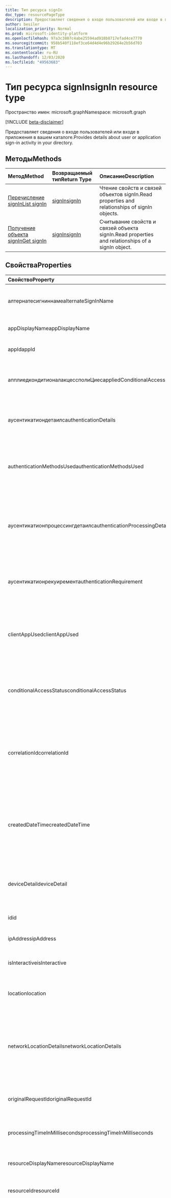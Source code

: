 ```yaml
---
title: Тип ресурса signIn
doc_type: resourcePageType
description: Предоставляет сведения о входе пользователей или входе в приложения в вашем каталоге.
author: besiler
localization_priority: Normal
ms.prod: microsoft-identity-platform
ms.openlocfilehash: 97a3c3807c4abe25594ad918b8717efad4ce7770
ms.sourcegitcommit: 958b540f118ef3ce64d4d4e96b29264e2b56d703
ms.translationtype: MT
ms.contentlocale: ru-RU
ms.lasthandoff: 12/03/2020
ms.locfileid: "49563683"
---
```

# <a name="signin-resource-type"></a><span data-ttu-id="8a782-103">Тип ресурса signIn</span><span class="sxs-lookup"><span data-stu-id="8a782-103">signIn resource type</span></span>

<span data-ttu-id="8a782-104">Пространство имен: microsoft.graph</span><span class="sxs-lookup"><span data-stu-id="8a782-104">Namespace: microsoft.graph</span></span>

[!INCLUDE [beta-disclaimer](../../includes/beta-disclaimer.md)]

<span data-ttu-id="8a782-105">Предоставляет сведения о входе пользователей или входе в приложения в вашем каталоге.</span><span class="sxs-lookup"><span data-stu-id="8a782-105">Provides details about user or application sign-in activity in your directory.</span></span> 

## <a name="methods"></a><span data-ttu-id="8a782-106">Методы</span><span class="sxs-lookup"><span data-stu-id="8a782-106">Methods</span></span>

| <span data-ttu-id="8a782-107">Метод</span><span class="sxs-lookup"><span data-stu-id="8a782-107">Method</span></span>           | <span data-ttu-id="8a782-108">Возвращаемый тип</span><span class="sxs-lookup"><span data-stu-id="8a782-108">Return Type</span></span>    |<span data-ttu-id="8a782-109">Описание</span><span class="sxs-lookup"><span data-stu-id="8a782-109">Description</span></span>|
|:---------------|:--------|:----------|
|[<span data-ttu-id="8a782-110">Перечисление signIn</span><span class="sxs-lookup"><span data-stu-id="8a782-110">List signIn</span></span>](../api/signin-list.md) | [<span data-ttu-id="8a782-111">signIn</span><span class="sxs-lookup"><span data-stu-id="8a782-111">signIn</span></span>](signin.md) |<span data-ttu-id="8a782-112">Чтение свойств и связей объектов signIn.</span><span class="sxs-lookup"><span data-stu-id="8a782-112">Read properties and relationships of signIn objects.</span></span>|
|[<span data-ttu-id="8a782-113">Получение объекта signIn</span><span class="sxs-lookup"><span data-stu-id="8a782-113">Get signIn</span></span>](../api/signin-get.md) | [<span data-ttu-id="8a782-114">signIn</span><span class="sxs-lookup"><span data-stu-id="8a782-114">signIn</span></span>](signin.md) |<span data-ttu-id="8a782-115">Считывание свойств и связей объекта signIn.</span><span class="sxs-lookup"><span data-stu-id="8a782-115">Read properties and relationships of a signIn object.</span></span>|

## <a name="properties"></a><span data-ttu-id="8a782-116">Свойства</span><span class="sxs-lookup"><span data-stu-id="8a782-116">Properties</span></span>
| <span data-ttu-id="8a782-117">Свойство</span><span class="sxs-lookup"><span data-stu-id="8a782-117">Property</span></span>     | <span data-ttu-id="8a782-118">Тип</span><span class="sxs-lookup"><span data-stu-id="8a782-118">Type</span></span>   |<span data-ttu-id="8a782-119">Описание</span><span class="sxs-lookup"><span data-stu-id="8a782-119">Description</span></span>|
|:---------------|:--------|:----------|
|<span data-ttu-id="8a782-120">алтернатесигниннаме</span><span class="sxs-lookup"><span data-stu-id="8a782-120">alternateSignInName</span></span>|<span data-ttu-id="8a782-121">String</span><span class="sxs-lookup"><span data-stu-id="8a782-121">String</span></span>|<span data-ttu-id="8a782-122">Альтернативное удостоверение входа при входе в систему с помощью номера телефона.</span><span class="sxs-lookup"><span data-stu-id="8a782-122">The alternate sign-in identity whenever you use phone number to sign-in.</span></span>|
|<span data-ttu-id="8a782-123">appDisplayName</span><span class="sxs-lookup"><span data-stu-id="8a782-123">appDisplayName</span></span>|<span data-ttu-id="8a782-124">String</span><span class="sxs-lookup"><span data-stu-id="8a782-124">String</span></span>|<span data-ttu-id="8a782-125">Имя приложения отображается на портале Azure.</span><span class="sxs-lookup"><span data-stu-id="8a782-125">The application name displayed in the Azure Portal.</span></span>|
|<span data-ttu-id="8a782-126">appId</span><span class="sxs-lookup"><span data-stu-id="8a782-126">appId</span></span>|<span data-ttu-id="8a782-127">String</span><span class="sxs-lookup"><span data-stu-id="8a782-127">String</span></span>|<span data-ttu-id="8a782-128">Идентификатор приложения в Azure Active Directory.</span><span class="sxs-lookup"><span data-stu-id="8a782-128">The application identifier in Azure Active Directory.</span></span>|
|<span data-ttu-id="8a782-129">апплиедкондитионалакцессполиЦиес</span><span class="sxs-lookup"><span data-stu-id="8a782-129">appliedConditionalAccessPolicies</span></span>|<span data-ttu-id="8a782-130">Коллекция [conditionalAccessPolicy](conditionalaccesspolicy.md)</span><span class="sxs-lookup"><span data-stu-id="8a782-130">[conditionalAccessPolicy](conditionalaccesspolicy.md) collection</span></span>|<span data-ttu-id="8a782-131">Список политик условного доступа, которые вызываются соответствующими действиями при входе.</span><span class="sxs-lookup"><span data-stu-id="8a782-131">A list of conditional access policies that are triggered by the corresponding sign-in activity.</span></span>|
|<span data-ttu-id="8a782-132">аусентикатиондетаилс</span><span class="sxs-lookup"><span data-stu-id="8a782-132">authenticationDetails</span></span>|<span data-ttu-id="8a782-133">Коллекция [аусентикатиондетаил](authenticationdetail.md)</span><span class="sxs-lookup"><span data-stu-id="8a782-133">[authenticationDetail](authenticationdetail.md) collection</span></span>|<span data-ttu-id="8a782-134">Результат попытки проверки подлинности и дополнительные сведения о методе проверки подлинности.</span><span class="sxs-lookup"><span data-stu-id="8a782-134">The result of the authentication attempt and additional details on the authentication method.</span></span>|
|<span data-ttu-id="8a782-135">authenticationMethodsUsed</span><span class="sxs-lookup"><span data-stu-id="8a782-135">authenticationMethodsUsed</span></span>|<span data-ttu-id="8a782-136">Коллекция объектов string</span><span class="sxs-lookup"><span data-stu-id="8a782-136">String collection</span></span>|<span data-ttu-id="8a782-137">Используемые методы проверки подлинности.</span><span class="sxs-lookup"><span data-stu-id="8a782-137">The authentication methods used.</span></span> <span data-ttu-id="8a782-138">Возможные значения: `SMS` , `Authenticator App` , `App Verification code` , `Password` , `FIDO` , `PTA` , или `PHS` .</span><span class="sxs-lookup"><span data-stu-id="8a782-138">Possible values: `SMS`, `Authenticator App`, `App Verification code`, `Password`, `FIDO`, `PTA`, or `PHS`.</span></span>|
|<span data-ttu-id="8a782-139">аусентикатионпроцессингдетаилс</span><span class="sxs-lookup"><span data-stu-id="8a782-139">authenticationProcessingDetails</span></span>|<span data-ttu-id="8a782-140">Коллекция [keyValue](keyvalue.md)</span><span class="sxs-lookup"><span data-stu-id="8a782-140">[keyValue](keyvalue.md) collection</span></span>|<span data-ttu-id="8a782-141">Дополнительные сведения об обработке проверки подлинности, такие как имя агента в случае ПТА/ФС или Server/ферма, в случае федеративной проверки подлинности.</span><span class="sxs-lookup"><span data-stu-id="8a782-141">Additional authentication processing details, such as the agent name in case of PTA/PHS or Server/farm name in case of federated authentication.</span></span>|
|<span data-ttu-id="8a782-142">аусентикатионрекуиремент</span><span class="sxs-lookup"><span data-stu-id="8a782-142">authenticationRequirement</span></span> | <span data-ttu-id="8a782-143">string</span><span class="sxs-lookup"><span data-stu-id="8a782-143">string</span></span> | <span data-ttu-id="8a782-144">Этот параметр содержит самый высокий уровень проверки подлинности, необходимый для успешного входа.</span><span class="sxs-lookup"><span data-stu-id="8a782-144">This holds the highest level of authentication needed through all the sign-in steps, for sign-in to succeed.</span></span>|
|<span data-ttu-id="8a782-145">clientAppUsed</span><span class="sxs-lookup"><span data-stu-id="8a782-145">clientAppUsed</span></span>|<span data-ttu-id="8a782-146">String</span><span class="sxs-lookup"><span data-stu-id="8a782-146">String</span></span>|<span data-ttu-id="8a782-147">Устаревший клиент, используемый для входных действий.</span><span class="sxs-lookup"><span data-stu-id="8a782-147">The legacy client used for sign-in activity.</span></span> <span data-ttu-id="8a782-148">Например, браузер, Exchange Active Sync, современные клиенты, IMAP, MAPI, SMTP или POP.</span><span class="sxs-lookup"><span data-stu-id="8a782-148">For example, Browser, Exchange Active Sync,Modern clients, IMAP, MAPI, SMTP, or POP.</span></span>|
|<span data-ttu-id="8a782-149">conditionalAccessStatus</span><span class="sxs-lookup"><span data-stu-id="8a782-149">conditionalAccessStatus</span></span>|<span data-ttu-id="8a782-150">string</span><span class="sxs-lookup"><span data-stu-id="8a782-150">string</span></span>| <span data-ttu-id="8a782-151">Состояние политики условного доступа, инициированной.</span><span class="sxs-lookup"><span data-stu-id="8a782-151">The status of the conditional access policy triggered.</span></span> <span data-ttu-id="8a782-152">Возможные значения: `success` , `failure` , `notApplied` , или `unknownFutureValue` .</span><span class="sxs-lookup"><span data-stu-id="8a782-152">Possible values: `success`, `failure`, `notApplied`, or `unknownFutureValue`.</span></span>|
|<span data-ttu-id="8a782-153">correlationId</span><span class="sxs-lookup"><span data-stu-id="8a782-153">correlationId</span></span>|<span data-ttu-id="8a782-154">String</span><span class="sxs-lookup"><span data-stu-id="8a782-154">String</span></span>|<span data-ttu-id="8a782-155">Идентификатор, который отправляется клиентом при запуске входа.</span><span class="sxs-lookup"><span data-stu-id="8a782-155">The identifier that's sent from the client when sign-in is initiated.</span></span> <span data-ttu-id="8a782-156">Используется для устранения неполадок с соответствующими действиями при входе в службу поддержки.</span><span class="sxs-lookup"><span data-stu-id="8a782-156">This is used for troubleshooting the corresponding sign-in activity when calling for support.</span></span>|
|<span data-ttu-id="8a782-157">createdDateTime</span><span class="sxs-lookup"><span data-stu-id="8a782-157">createdDateTime</span></span>|<span data-ttu-id="8a782-158">DateTimeOffset</span><span class="sxs-lookup"><span data-stu-id="8a782-158">DateTimeOffset</span></span>|<span data-ttu-id="8a782-159">Дата и время инициирования входа.</span><span class="sxs-lookup"><span data-stu-id="8a782-159">The date and time the sign-in was initiated.</span></span> <span data-ttu-id="8a782-160">Тип Timestamp всегда представлен в формате времени UTC.</span><span class="sxs-lookup"><span data-stu-id="8a782-160">The Timestamp type is always in UTC time.</span></span> <span data-ttu-id="8a782-161">Например, значение полуночи 1 января 2014 г. в формате UTC выглядит так: `'2014-01-01T00:00:00Z'`.</span><span class="sxs-lookup"><span data-stu-id="8a782-161">For example, midnight UTC on Jan 1, 2014 would look like this: `'2014-01-01T00:00:00Z'`.</span></span>|
|<span data-ttu-id="8a782-162">deviceDetail</span><span class="sxs-lookup"><span data-stu-id="8a782-162">deviceDetail</span></span>|[<span data-ttu-id="8a782-163">deviceDetail</span><span class="sxs-lookup"><span data-stu-id="8a782-163">deviceDetail</span></span>](devicedetail.md)|<span data-ttu-id="8a782-164">Сведения об устройстве, с которого произошел вход.</span><span class="sxs-lookup"><span data-stu-id="8a782-164">The device information from where the sign-in occurred.</span></span> <span data-ttu-id="8a782-165">Включает такие сведения, как deviceId, OS и Browser.</span><span class="sxs-lookup"><span data-stu-id="8a782-165">Includes information such as deviceId, OS, and browser.</span></span> |
|<span data-ttu-id="8a782-166">id</span><span class="sxs-lookup"><span data-stu-id="8a782-166">id</span></span>|<span data-ttu-id="8a782-167">String</span><span class="sxs-lookup"><span data-stu-id="8a782-167">String</span></span>|<span data-ttu-id="8a782-168">Идентификатор, представляющий действие по входу.</span><span class="sxs-lookup"><span data-stu-id="8a782-168">The identifier representing the sign-in activity.</span></span>|
|<span data-ttu-id="8a782-169">ipAddress</span><span class="sxs-lookup"><span data-stu-id="8a782-169">ipAddress</span></span>|<span data-ttu-id="8a782-170">String</span><span class="sxs-lookup"><span data-stu-id="8a782-170">String</span></span>|<span data-ttu-id="8a782-171">IP-адрес клиента, с которого произошел вход.</span><span class="sxs-lookup"><span data-stu-id="8a782-171">The IP address of the client from where the sign-in occurred.</span></span>|
|<span data-ttu-id="8a782-172">isInteractive</span><span class="sxs-lookup"><span data-stu-id="8a782-172">isInteractive</span></span>|<span data-ttu-id="8a782-173">Boolean</span><span class="sxs-lookup"><span data-stu-id="8a782-173">Boolean</span></span>|<span data-ttu-id="8a782-174">Указывает, является ли вход в систему интерактивным или нет.</span><span class="sxs-lookup"><span data-stu-id="8a782-174">Indicates whether a sign-in is interactive or not.</span></span>|
|<span data-ttu-id="8a782-175">location</span><span class="sxs-lookup"><span data-stu-id="8a782-175">location</span></span>|[<span data-ttu-id="8a782-176">signInLocation</span><span class="sxs-lookup"><span data-stu-id="8a782-176">signInLocation</span></span>](signinlocation.md)|<span data-ttu-id="8a782-177">Код города, штата и 2 буквенного кода страны, из которого произошла вход.</span><span class="sxs-lookup"><span data-stu-id="8a782-177">The city, state, and 2 letter country code from where the sign-in occurred.</span></span>|
|<span data-ttu-id="8a782-178">networkLocationDetails</span><span class="sxs-lookup"><span data-stu-id="8a782-178">networkLocationDetails</span></span>|<span data-ttu-id="8a782-179">Коллекция [networkLocationDetail](networklocationdetail.md)</span><span class="sxs-lookup"><span data-stu-id="8a782-179">[networkLocationDetail](networklocationdetail.md) collection</span></span>|<span data-ttu-id="8a782-180">Сведения о сетевом расположении, такие как IP-адрес, расположение входа, тип используемой сети и ее имена.</span><span class="sxs-lookup"><span data-stu-id="8a782-180">The network location details, such as IP address, location of the sign-in, the type of network used, and its names.</span></span> <span data-ttu-id="8a782-181">Возможные значения: `Named Netowrk` , `Extranet` , `Intranet` , или `Trusted Network` .</span><span class="sxs-lookup"><span data-stu-id="8a782-181">Possible values: `Named Netowrk`, `Extranet`, `Intranet`, or `Trusted Network`.</span></span>|
|<span data-ttu-id="8a782-182">originalRequestId</span><span class="sxs-lookup"><span data-stu-id="8a782-182">originalRequestId</span></span>|<span data-ttu-id="8a782-183">String</span><span class="sxs-lookup"><span data-stu-id="8a782-183">String</span></span>|<span data-ttu-id="8a782-184">Идентификатор запроса первого запроса в последовательности проверки подлинности.</span><span class="sxs-lookup"><span data-stu-id="8a782-184">The request identifier of the first request in the authentication sequence.</span></span>|
|<span data-ttu-id="8a782-185">processingTimeInMilliseconds</span><span class="sxs-lookup"><span data-stu-id="8a782-185">processingTimeInMilliseconds</span></span>|<span data-ttu-id="8a782-186">Int</span><span class="sxs-lookup"><span data-stu-id="8a782-186">Int</span></span>|<span data-ttu-id="8a782-187">Время обработки запроса в миллисекундах в службе маркеров безопасности (в миллисекундах).</span><span class="sxs-lookup"><span data-stu-id="8a782-187">The request processing time in milliseconds in AD STS.</span></span>|
|<span data-ttu-id="8a782-188">resourceDisplayName</span><span class="sxs-lookup"><span data-stu-id="8a782-188">resourceDisplayName</span></span>|<span data-ttu-id="8a782-189">String</span><span class="sxs-lookup"><span data-stu-id="8a782-189">String</span></span>|<span data-ttu-id="8a782-190">Имя ресурса, в который пользователь выполнил вход.</span><span class="sxs-lookup"><span data-stu-id="8a782-190">The name of the resource that the user signed in to.</span></span>|
|<span data-ttu-id="8a782-191">resourceId</span><span class="sxs-lookup"><span data-stu-id="8a782-191">resourceId</span></span>|<span data-ttu-id="8a782-192">String</span><span class="sxs-lookup"><span data-stu-id="8a782-192">String</span></span>|<span data-ttu-id="8a782-193">Идентификатор ресурса, в который пользователь выполнил вход.</span><span class="sxs-lookup"><span data-stu-id="8a782-193">The identifier of the resource that the user signed in to.</span></span>|
|<span data-ttu-id="8a782-194">riskDetail</span><span class="sxs-lookup"><span data-stu-id="8a782-194">riskDetail</span></span>|<span data-ttu-id="8a782-195">riskDetail</span><span class="sxs-lookup"><span data-stu-id="8a782-195">riskDetail</span></span>|<span data-ttu-id="8a782-196">Причина определенного состояния опасного пользователя, входа в систему или события риска.</span><span class="sxs-lookup"><span data-stu-id="8a782-196">The reason behind a specific state of a risky user, sign-in, or a risk event.</span></span> <span data-ttu-id="8a782-197">Возможные значения: `none` ,,,,, `adminGeneratedTemporaryPassword` `userPerformedSecuredPasswordChange` `userPerformedSecuredPasswordReset` `adminConfirmedSigninSafe` `aiConfirmedSigninSafe` , `userPassedMFADrivenByRiskBasedPolicy` , `adminDismissedAllRiskForUser` , `adminConfirmedSigninCompromised` или `unknownFutureValue` .</span><span class="sxs-lookup"><span data-stu-id="8a782-197">Possible values: `none`, `adminGeneratedTemporaryPassword`, `userPerformedSecuredPasswordChange`, `userPerformedSecuredPasswordReset`, `adminConfirmedSigninSafe`, `aiConfirmedSigninSafe`, `userPassedMFADrivenByRiskBasedPolicy`, `adminDismissedAllRiskForUser`, `adminConfirmedSigninCompromised`, or `unknownFutureValue`.</span></span> <span data-ttu-id="8a782-198">Значение `none` означает, что действия для пользователя или входа пока не выполнялись.</span><span class="sxs-lookup"><span data-stu-id="8a782-198">The value `none` means that no action has been performed on the user or sign-in so far.</span></span> <span data-ttu-id="8a782-199">**Примечание.** Сведения для этого свойства доступны только для пользователей Azure AD Premium P2.</span><span class="sxs-lookup"><span data-stu-id="8a782-199">**Note:** Details for this property are only available for Azure AD Premium P2 customers.</span></span> <span data-ttu-id="8a782-200">Возвращаются все остальные клиенты `hidden` .</span><span class="sxs-lookup"><span data-stu-id="8a782-200">All other customers are returned `hidden`.</span></span>|
|<span data-ttu-id="8a782-201">riskEventTypes</span><span class="sxs-lookup"><span data-stu-id="8a782-201">riskEventTypes</span></span>|<span data-ttu-id="8a782-202">Коллекция Рискевенттипе</span><span class="sxs-lookup"><span data-stu-id="8a782-202">riskEventType collection</span></span>|<span data-ttu-id="8a782-203">Список типов событий риска, связанных с входом.</span><span class="sxs-lookup"><span data-stu-id="8a782-203">The list of risk event types associated with the sign-in.</span></span> <span data-ttu-id="8a782-204">Возможные значения: `unlikelyTravel` ,,,,, `anonymizedIPAddress` `maliciousIPAddress` `unfamiliarFeatures` `malwareInfectedIPAddress` `suspiciousIPAddress` , `leakedCredentials` , `investigationsThreatIntelligence` ,  `generic` или `unknownFutureValue` .</span><span class="sxs-lookup"><span data-stu-id="8a782-204">Possible values: `unlikelyTravel`, `anonymizedIPAddress`, `maliciousIPAddress`, `unfamiliarFeatures`, `malwareInfectedIPAddress`, `suspiciousIPAddress`, `leakedCredentials`, `investigationsThreatIntelligence`,  `generic`, or `unknownFutureValue`.</span></span>|
|<span data-ttu-id="8a782-205">riskEventTypes_v2</span><span class="sxs-lookup"><span data-stu-id="8a782-205">riskEventTypes_v2</span></span>|<span data-ttu-id="8a782-206">Коллекция объектов string</span><span class="sxs-lookup"><span data-stu-id="8a782-206">String collection</span></span>|<span data-ttu-id="8a782-207">Список типов событий риска, связанных с входом.</span><span class="sxs-lookup"><span data-stu-id="8a782-207">The list of risk event types associated with the sign-in.</span></span> <span data-ttu-id="8a782-208">Возможные значения: `unlikelyTravel` ,,,,, `anonymizedIPAddress` `maliciousIPAddress` `unfamiliarFeatures` `malwareInfectedIPAddress` `suspiciousIPAddress` , `leakedCredentials` , `investigationsThreatIntelligence` ,  `generic` или `unknownFutureValue` .</span><span class="sxs-lookup"><span data-stu-id="8a782-208">Possible values: `unlikelyTravel`, `anonymizedIPAddress`, `maliciousIPAddress`, `unfamiliarFeatures`, `malwareInfectedIPAddress`, `suspiciousIPAddress`, `leakedCredentials`, `investigationsThreatIntelligence`,  `generic`, or `unknownFutureValue`.</span></span>|
|<span data-ttu-id="8a782-209">riskLevelAggregated</span><span class="sxs-lookup"><span data-stu-id="8a782-209">riskLevelAggregated</span></span>|<span data-ttu-id="8a782-210">riskLevel</span><span class="sxs-lookup"><span data-stu-id="8a782-210">riskLevel</span></span>|<span data-ttu-id="8a782-211">Сводный уровень риска.</span><span class="sxs-lookup"><span data-stu-id="8a782-211">The aggregated risk level.</span></span> <span data-ttu-id="8a782-212">Возможные значения: `none` , `low` , `medium` , `high` , `hidden` , или `unknownFutureValue` .</span><span class="sxs-lookup"><span data-stu-id="8a782-212">Possible values: `none`, `low`, `medium`, `high`, `hidden`, or `unknownFutureValue`.</span></span> <span data-ttu-id="8a782-213">Значение `hidden` означает, что пользователь или вход не разрешены в службе защиты идентификации Azure AD.</span><span class="sxs-lookup"><span data-stu-id="8a782-213">The value `hidden` means the user or sign-in was not enabled for Azure AD Identity Protection.</span></span> <span data-ttu-id="8a782-214">**Примечание.** Сведения для этого свойства доступны только для пользователей Azure AD Premium P2.</span><span class="sxs-lookup"><span data-stu-id="8a782-214">**Note:** Details for this property are only available for Azure AD Premium P2 customers.</span></span> <span data-ttu-id="8a782-215">Возвращаются все остальные клиенты `hidden` .</span><span class="sxs-lookup"><span data-stu-id="8a782-215">All other customers are returned `hidden`.</span></span>|
|<span data-ttu-id="8a782-216">riskLevelDuringSignIn</span><span class="sxs-lookup"><span data-stu-id="8a782-216">riskLevelDuringSignIn</span></span>|<span data-ttu-id="8a782-217">riskLevel</span><span class="sxs-lookup"><span data-stu-id="8a782-217">riskLevel</span></span>|<span data-ttu-id="8a782-218">Уровень риска во время входа.</span><span class="sxs-lookup"><span data-stu-id="8a782-218">The risk level during sign-in.</span></span> <span data-ttu-id="8a782-219">Возможные значения: `none` , `low` , `medium` , `high` , `hidden` , или `unknownFutureValue` .</span><span class="sxs-lookup"><span data-stu-id="8a782-219">Possible values: `none`, `low`, `medium`, `high`, `hidden`, or `unknownFutureValue`.</span></span> <span data-ttu-id="8a782-220">Значение `hidden` означает, что пользователь или вход не разрешены в службе защиты идентификации Azure AD.</span><span class="sxs-lookup"><span data-stu-id="8a782-220">The value `hidden` means the user or sign-in was not enabled for Azure AD Identity Protection.</span></span> <span data-ttu-id="8a782-221">**Примечание.** Сведения для этого свойства доступны только для пользователей Azure AD Premium P2.</span><span class="sxs-lookup"><span data-stu-id="8a782-221">**Note:** Details for this property are only available for Azure AD Premium P2 customers.</span></span> <span data-ttu-id="8a782-222">Возвращаются все остальные клиенты `hidden` .</span><span class="sxs-lookup"><span data-stu-id="8a782-222">All other customers are returned `hidden`.</span></span>|
|<span data-ttu-id="8a782-223">riskState</span><span class="sxs-lookup"><span data-stu-id="8a782-223">riskState</span></span>|<span data-ttu-id="8a782-224">riskState</span><span class="sxs-lookup"><span data-stu-id="8a782-224">riskState</span></span>|<span data-ttu-id="8a782-225">Состояние риска рискованного пользователя, входа в систему или события риска.</span><span class="sxs-lookup"><span data-stu-id="8a782-225">The risk state of a risky user, sign-in, or a risk event.</span></span> <span data-ttu-id="8a782-226">Возможные значения: `none` , `confirmedSafe` , `remediated` , `dismissed` , `atRisk` , `confirmedCompromised` , или `unknownFutureValue` .</span><span class="sxs-lookup"><span data-stu-id="8a782-226">Possible values: `none`, `confirmedSafe`, `remediated`, `dismissed`, `atRisk`, `confirmedCompromised`, or `unknownFutureValue`.</span></span>|
|<span data-ttu-id="8a782-227">сервицепринЦипалид</span><span class="sxs-lookup"><span data-stu-id="8a782-227">servicePrincipalId</span></span>|<span data-ttu-id="8a782-228">String</span><span class="sxs-lookup"><span data-stu-id="8a782-228">String</span></span>|<span data-ttu-id="8a782-229">Идентификатор приложения, используемый для входа в систему.</span><span class="sxs-lookup"><span data-stu-id="8a782-229">The application identifier used for sign-in.</span></span> <span data-ttu-id="8a782-230">Это поле заполняется при входе с использованием приложения.</span><span class="sxs-lookup"><span data-stu-id="8a782-230">This field is populated when you are signing in using an application.</span></span>|
|<span data-ttu-id="8a782-231">servicePrincipalName</span><span class="sxs-lookup"><span data-stu-id="8a782-231">servicePrincipalName</span></span>|<span data-ttu-id="8a782-232">String</span><span class="sxs-lookup"><span data-stu-id="8a782-232">String</span></span>|<span data-ttu-id="8a782-233">Имя приложения, используемое для входа в систему.</span><span class="sxs-lookup"><span data-stu-id="8a782-233">The application name used for sign-in.</span></span> <span data-ttu-id="8a782-234">Это поле заполняется при входе с использованием приложения.</span><span class="sxs-lookup"><span data-stu-id="8a782-234">This field is populated when you are signing in using an application.</span></span>|
|<span data-ttu-id="8a782-235">status</span><span class="sxs-lookup"><span data-stu-id="8a782-235">status</span></span>|[<span data-ttu-id="8a782-236">signInStatus</span><span class="sxs-lookup"><span data-stu-id="8a782-236">signInStatus</span></span>](signinstatus.md)|<span data-ttu-id="8a782-237">Состояние входа.</span><span class="sxs-lookup"><span data-stu-id="8a782-237">The sign-in status.</span></span> <span data-ttu-id="8a782-238">Содержит код ошибки и описание ошибки (в случае сбоя входа).</span><span class="sxs-lookup"><span data-stu-id="8a782-238">Includes the error code and description of the error (in case of a sign-in failure).</span></span>|
|<span data-ttu-id="8a782-239">tokenIssuerName</span><span class="sxs-lookup"><span data-stu-id="8a782-239">tokenIssuerName</span></span>|<span data-ttu-id="8a782-240">String</span><span class="sxs-lookup"><span data-stu-id="8a782-240">String</span></span>|<span data-ttu-id="8a782-241">Имя поставщика удостоверений.</span><span class="sxs-lookup"><span data-stu-id="8a782-241">The name of the identity provider.</span></span> <span data-ttu-id="8a782-242">Например, `sts.microsoft.com`.</span><span class="sxs-lookup"><span data-stu-id="8a782-242">For example, `sts.microsoft.com`.</span></span>|
|<span data-ttu-id="8a782-243">tokenIssuerType</span><span class="sxs-lookup"><span data-stu-id="8a782-243">tokenIssuerType</span></span>|<span data-ttu-id="8a782-244">String</span><span class="sxs-lookup"><span data-stu-id="8a782-244">String</span></span>|<span data-ttu-id="8a782-245">Тип поставщика удостоверений.</span><span class="sxs-lookup"><span data-stu-id="8a782-245">The type of identity provider.</span></span> <span data-ttu-id="8a782-246">Возможные значения: `AzureAD` , `ADFederationServices` , или `UnknownFutureValue` .</span><span class="sxs-lookup"><span data-stu-id="8a782-246">Possible values: `AzureAD`, `ADFederationServices`, or `UnknownFutureValue`.</span></span>|
|<span data-ttu-id="8a782-247">userAgent</span><span class="sxs-lookup"><span data-stu-id="8a782-247">userAgent</span></span>|<span data-ttu-id="8a782-248">String</span><span class="sxs-lookup"><span data-stu-id="8a782-248">String</span></span>|<span data-ttu-id="8a782-249">Сведения о агенте пользователя, связанные с входом.</span><span class="sxs-lookup"><span data-stu-id="8a782-249">The user agent information related to sign-in.</span></span>|
|<span data-ttu-id="8a782-250">userDisplayName</span><span class="sxs-lookup"><span data-stu-id="8a782-250">userDisplayName</span></span>|<span data-ttu-id="8a782-251">String</span><span class="sxs-lookup"><span data-stu-id="8a782-251">String</span></span>|<span data-ttu-id="8a782-252">Отображаемое имя пользователя.</span><span class="sxs-lookup"><span data-stu-id="8a782-252">The display name of the user.</span></span>|
|<span data-ttu-id="8a782-253">userId</span><span class="sxs-lookup"><span data-stu-id="8a782-253">userId</span></span>|<span data-ttu-id="8a782-254">String</span><span class="sxs-lookup"><span data-stu-id="8a782-254">String</span></span>|<span data-ttu-id="8a782-255">Идентификатор пользователя.</span><span class="sxs-lookup"><span data-stu-id="8a782-255">The identifier of the user.</span></span>|
|<span data-ttu-id="8a782-256">userPrincipalName</span><span class="sxs-lookup"><span data-stu-id="8a782-256">userPrincipalName</span></span>|<span data-ttu-id="8a782-257">String</span><span class="sxs-lookup"><span data-stu-id="8a782-257">String</span></span>|<span data-ttu-id="8a782-258">Имя участника-пользователя.</span><span class="sxs-lookup"><span data-stu-id="8a782-258">The UPN of the user.</span></span>|

## <a name="relationships"></a><span data-ttu-id="8a782-259">Связи</span><span class="sxs-lookup"><span data-stu-id="8a782-259">Relationships</span></span>
<span data-ttu-id="8a782-260">Нет</span><span class="sxs-lookup"><span data-stu-id="8a782-260">None</span></span>


## <a name="json-representation"></a><span data-ttu-id="8a782-261">Представление JSON</span><span class="sxs-lookup"><span data-stu-id="8a782-261">JSON representation</span></span>

<span data-ttu-id="8a782-262">Ниже представлено описание ресурса в формате JSON.</span><span class="sxs-lookup"><span data-stu-id="8a782-262">Here is a JSON representation of the resource.</span></span>

<!-- {
  "blockType": "resource",
  "optionalProperties": [

  ],
  "@odata.type": "microsoft.graph.signIn"
}-->

```json
{
  "alternateSignInName": "String",
  "appDisplayName": "String",
  "appId": "String",
  "appliedConditionalAccessPolicies": [{"@odata.type": "microsoft.graph.appliedConditionalAccessPolicy"}],
  "authenticationDetails": [{"@odata.type": "microsoft.graph.authenticationDetail"}],
  "authenticationMethodsUsed": ["String"],
  "authenticationProcessingDetails": [{"@odata.type": "microsoft.graph.keyValue"}],
  "clientAppUsed": "String",
  "conditionalAccessStatus": "string",
  "correlationId": "String",
  "createdDateTime": "String (timestamp)",
  "deviceDetail": {"@odata.type": "microsoft.graph.deviceDetail"},
  "id": "String (identifier)",
  "ipAddress": "String",
  "isInteractive": true,
  "location": {"@odata.type": "microsoft.graph.signInLocation"},
  "mfaDetail": {"@odata.type": "microsoft.graph.mfaDetail"},
  "networkLocationDetails": [{"@odata.type": "microsoft.graph.networkLocationDetail"}],
  "originalRequestId": "String",
  "processingTimeInMilliseconds": 1024,
  "resourceDisplayName": "String",
  "resourceId": "String",
  "riskDetail": "string",
  "riskEventTypes": ["string"],
  "riskEventTypes_v2": ["String"],
  "riskLevelAggregated": "string",
  "riskLevelDuringSignIn": "string",
  "riskState": "string",
  "servicePrincipalId": "String",
  "servicePrincipalName": "String",
  "status": {"@odata.type": "microsoft.graph.signInStatus"},
  "tokenIssuerName": "String",
  "tokenIssuerType": "string",
  "userAgent": "String",
  "userDisplayName": "String",
  "userId": "String",
  "userPrincipalName": "String"
}
```

<!-- uuid: 8fcb5dbc-d5aa-4681-8e31-b001d5168d79
2015-10-25 14:57:30 UTC -->
<!-- {
  "type": "#page.annotation",
  "description": "signIn resource",
  "keywords": "",
  "section": "documentation",
  "tocPath": ""
}-->


